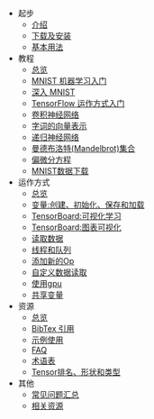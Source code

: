 - 起步
  - [介绍](SOURCE/get_started/introduction.md)
  - [下载及安装](SOURCE/get_started/os_setup.md)
  - [基本用法](SOURCE/get_started/basic_usage.md)
- 教程
  - [总览](SOURCE/tutorials/overview.md)
  - [MNIST 机器学习入门](SOURCE/tutorials/mnist_beginners.md)
  - [深入 MNIST](SOURCE/tutorials/mnist_pros.md)
  - [TensorFlow 运作方式入门](SOURCE/tutorials/mnist_tf.md)
  - [卷积神经网络](SOURCE/tutorials/deep_cnn.md)
  - [字词的向量表示](SOURCE/tutorials/word2vec.md)
  - [递归神经网络](SOURCE/tutorials/recurrent.md)
  - [曼德布洛特(Mandelbrot)集合](SOURCE/tutorials/mandelbrot.md)
  - [偏微分方程](SOURCE/tutorials/pdes.md) 
  - [MNIST数据下载](SOURCE/tutorials/mnist_download.md)
- 运作方式
  - [总览](SOURCE/how_tos/overview.md) 
  - [变量:创建、初始化、保存和加载](SOURCE/how_tos/variables.md) 
  - [TensorBoard:可视化学习](SOURCE/how_tos/summaries_and_tensorboard.md) 
  - [TensorBoard:图表可视化](SOURCE/how_tos/graph_viz.md) 
  - [读取数据](SOURCE/how_tos/reading_data.md) 
  - [线程和队列](SOURCE/how_tos/threading_and_queues.md) 
  - [添加新的Op](SOURCE/how_tos/adding_an_op.md) 
  - [自定义数据读取](SOURCE/how_tos/new_data_formats.md) 
  - [使用gpu](SOURCE/how_tos/using_gpu.md) 
  - [共享变量](SOURCE/how_tos/variable_scope.md) 
- 资源
  - [总览](SOURCE/resources/overview.md) 
  - [BibTex 引用](SOURCE/resources/bib.md) 
  - [示例使用](SOURCE/resources/uses.md)
  - [FAQ](SOURCE/resources/faq.md)
  - [术语表](SOURCE/resources/glossary.md)
  - [Tensor排名、形状和类型](SOURCE/resources/dims_types.md)
- 其他
  - [常见问题汇总](SOURCE/faq.md)
  - [相关资源](SOURCE/resource.md)

  
  